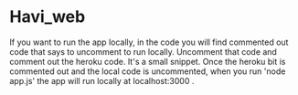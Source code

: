 # Havi_web


If you want to run the app locally, in the code you will find commented out code that says to uncomment to run locally. Uncomment that code and comment out the heroku code. It's a small snippet. 
Once the heroku bit is commented out and the local code is uncommented, when you run 'node app.js' the app will run locally at localhost:3000 .

